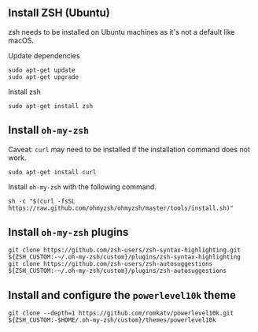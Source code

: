## Install ZSH (Ubuntu)
zsh needs to be installed on Ubuntu machines as it's not a default like macOS.

Update dependencies
```
sudo apt-get update
sudo apt-get upgrade
```
Install zsh
```
sudo apt-get install zsh
```

## Install `oh-my-zsh`
Caveat: `curl` may need to be installed if the installation command does not work.
```
sudo apt-get install curl
````
Install `oh-my-zsh` with the following command.
```
sh -c "$(curl -fsSL https://raw.github.com/ohmyzsh/ohmyzsh/master/tools/install.sh)"
```

## Install `oh-my-zsh` plugins
```
git clone https://github.com/zsh-users/zsh-syntax-highlighting.git ${ZSH_CUSTOM:-~/.oh-my-zsh/custom}/plugins/zsh-syntax-highlighting
git clone https://github.com/zsh-users/zsh-autosuggestions ${ZSH_CUSTOM:-~/.oh-my-zsh/custom}/plugins/zsh-autosuggestions
```

## Install and configure the `powerlevel10k` theme
```
git clone --depth=1 https://github.com/romkatv/powerlevel10k.git ${ZSH_CUSTOM:-$HOME/.oh-my-zsh/custom}/themes/powerlevel10k
```
